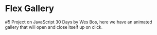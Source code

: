 # Flex Gallery

#5 Project on JavaScript 30 Days by Wes Bos, here we have an animated gallery that will open and close itself up on click.
